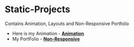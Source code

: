 # Static-Projects
Contains Animation, Layouts and Non-Responsive Portfolio

- Here is my Animation
	  - **[Animation](http://miller-alice-38748.bitballoon.com/)**  
- My PortFolio
	  - **[Non-Responsive](http://optimistic-heisenberg-446408.bitballoon.com/)**
	 
